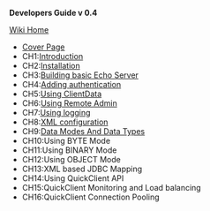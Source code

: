 **Developers Guide v 0.4**

[Wiki Home](QuickServer.md)

  * [Cover Page](DevelopersGuide.md)
  * CH1:[Introduction](DevelopersGuideCh1.md)
  * CH2:[Installation](DevelopersGuideCh2.md)
  * CH3:[Building basic Echo Server](DevelopersGuideCh3.md)
  * CH4:[Adding authentication](DevelopersGuideCh4.md)
  * CH5:[Using ClientData](DevelopersGuideCh5.md)
  * CH6:[Using Remote Admin](DevelopersGuideCh6.md)
  * CH7:[Using logging](DevelopersGuideCh7.md)
  * CH8:[XML configuration](DevelopersGuideCh8.md)
  * CH9:[Data Modes And Data Types](DevelopersGuideCh9.md)
  * CH10:Using BYTE Mode
  * CH11:Using BINARY Mode
  * CH12:Using OBJECT Mode
  * CH13:XML based JDBC Mapping
  * CH14:Using QuickClient API
  * CH15:QuickClient Monitoring and Load balancing
  * CH16:QuickClient Connection Pooling